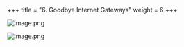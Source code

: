 +++
title = "6. Goodbye Internet Gateways"
weight = 6
+++


![image.png](/images/008-viii-clean-it-up/38-184288-image.png)


![image.png](/images/008-viii-clean-it-up/38-232282-image.png)


